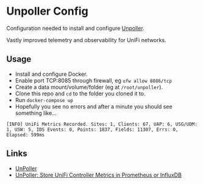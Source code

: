 # Unpoller Config

Configuration needed to install and configure [Unpoller](https://unpoller.com/).

Vastly improved telemetry and observability for UniFi networks.

## Usage

- Install and configure Docker.
- Enable port TCP:8085 through firewall, eg `ufw allow 8086/tcp`
- Create a data mount/volume/folder (eg at `/root/unpoller`).
- Clone this repo and `cd` to the folder you cloned it to.
- Run `docker-compose up`
- Hopefully you see no errors and after a minute you should see something like...

```text
[INFO] UniFi Metrics Recorded. Sites: 1, Clients: 67, UAP: 6, USG/UDM: 1, USW: 5, IDS Events: 0, Points: 1837, Fields: 11307, Errs: 0, Elapsed: 599ms
```

## Links

- [UnPoller](https://unpoller.com)
- [UnPoller: Store UniFi Controller Metrics in Prometheus or InfluxDB ](https://community.ui.com/questions/UnPoller-Store-UniFi-Controller-Metrics-in-Prometheus-or-InfluxDB/58a0ea34-d2b3-41cd-93bb-d95d3896d1a1)
